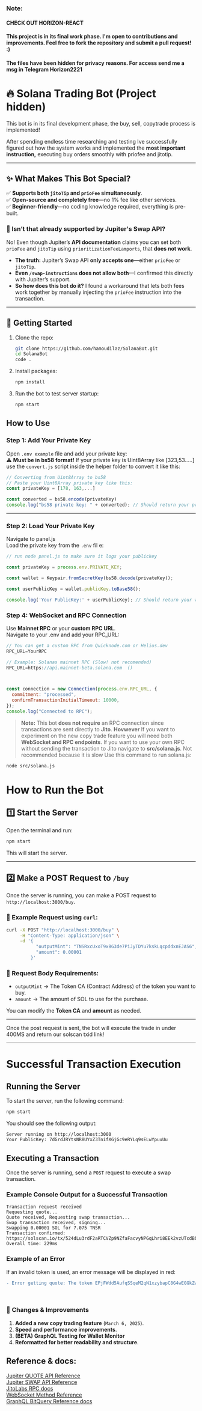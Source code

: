 ### Note:

#### CHECK OUT HORIZON-REACT

#### This project is in its final work phase. I'm open to contributions and improvements. Feel free to fork the repository and submit a pull request! :)
#### The files have been hidden for privacy reasons. For access send me a msg in Telegram Horizon2221
# 🔥 Solana Trading Bot (Project hidden)

This bot is in its final development phase, the buy, sell, copytrade process is implemented!

After spending endless time researching and testing Ive successfully figured out how the system works and implemented the **most important instruction,** executing buy orders smoothly with priofee and jitotip.

---

## ✨ What Makes This Bot Special?

✅ **Supports both `jitoTip` and `prioFee` simultaneously**.  
✅ **Open-source and completely free**—no 1% fee like other services.  
✅ **Beginner-friendly**—no coding knowledge required, everything is pre-built.

### 🤔 Isn’t that already supported by Jupiter's Swap API?

No! Even though Jupiter’s **API documentation** claims you can set both `prioFee` and `jitoTip` using `prioritizationFeeLamports`, that **does not work**.

- **The truth:** Jupiter’s Swap API **only accepts one**—either `prioFee` or `jitoTip`.
- **Even `/swap-instructions` does not allow both**—I confirmed this directly with Jupiter’s support.
- **So how does this bot do it?** I found a workaround that lets both fees work together by manually injecting the `prioFee` instruction into the transaction.

---

## 🚀 Getting Started

1. Clone the repo:
   ```sh
   git clone https://github.com/hamoudilaz/SolanaBot.git
   cd SolanaBot
   code .
   ```
2. Install packages:
   ```sh
   npm install
   ```
3. Run the bot to test server startup:
   ```sh
   npm start
   ```

## How to Use

### Step 1: Add Your Private Key

Open `.env example` file and add your private key:  
⚠️ **Must be in bs58 format!** If your private key is Uint8Array like [323,53.....] use the `convert.js` script inside the helper folder to convert it like this:

```js
// Converting from Uint8Array to bs58
// Paste your Uint8Array private key like this:
const privateKey = [178, 163,...]

const converted = bs58.encode(privateKey)
console.log("bs58 private key: " + converted); // Should return your private key in bs58 format, proceed to step 2
```

---

### Step 2: Load Your Private Key

Navigate to panel.js  
Load the private key from the `.env` fil e:

```js
// run node panel.js to make sure it logs your publickey

const privateKey = process.env.PRIVATE_KEY;

const wallet = Keypair.fromSecretKey(bs58.decode(privateKey));

const userPublicKey = wallet.publicKey.toBase58();

console.log('Your PublicKey:' + userPublicKey); // Should return your wallet adress. If not recheck Step 1 and step 3 on "Getting started"
```

### Step 4: WebSocket and RPC Connection

Use **Mainnet RPC** or your **custom RPC URL**.  
Navigate to your .env and add your RPC_URL:

```js
// You can get a custom RPC from Quicknode.com or Helius.dev
RPC_URL=YourRPC

// Example: Solanas mainnet RPC (Slow! not recomended)
RPC_URL=https://api.mainnet-beta.solana.com  ()



const connection = new Connection(process.env.RPC_URL, {
  commitment: "processed",
  confirmTransactionInitialTimeout: 10000,
});
console.log("Connected to RPC");
```

> **Note:** This bot **does not require** an RPC connection since transactions are sent directly to **Jito**.
> **Hovwever** If you want to experiment on the new copy trade feature you will need both **WebSocket and RPC endpoints**.
> If you want to use your own RPC without sending the transaction to Jito navigate to **src/solana.js**. Not recommended because it is slow
> Use this command to run solana.js:

```sh
node src/solana.js
```

# How to Run the Bot

## 1️⃣ Start the Server

Open the terminal and run:

```sh
npm start
```

This will start the server.

---

## 2️⃣ Make a POST Request to `/buy`

Once the server is running, you can make a POST request to `http://localhost:3000/buy`.

### 🔹 Example Request using `curl`:

```sh
curl -X POST "http://localhost:3000/buy" \
     -H "Content-Type: application/json" \
     -d '{
           "outputMint": "TNSRxcUxoT9xBG3de7PiJyTDYu7kskLqcpddxnEJAS6",
           "amount": 0.00001
         }'
```

### 🔹 Request Body Requirements:

- `outputMint` → The Token CA (Contract Address) of the token you want to buy.
- `amount` → The amount of SOL to use for the purchase.

You can modify the **Token CA** and **amount** as needed.

---

Once the post request is sent, the bot will execute the trade in under 400MS and return our solscan txid link!

---

# Successful Transaction Execution

## Running the Server

To start the server, run the following command:

```sh
npm start
```

You should see the following output:

```
Server running on http://localhost:3000
Your PublicKey: 7dGrdJRYtsNR8UYxZ3TnifXGjGc9eRYLq9sELwYpuuUu
```

## Executing a Transaction

Once the server is running, send a `POST` request to execute a swap transaction.

### Example Console Output for a Successful Transaction

```
Transaction request received
Requesting quote...
Quote received, Requesting swap transaction...
Swap transaction received, signing...
Swapping 0.00001 SOL for 7.075 TNSR
Transaction confirmed: https://solscan.io/tx/524dLu3rdF2aRTCVZp9NZfaFacvyNPGqLhri8EEk2vzUTcdBbiT7beKw85zaaZbapX4cLGsUwxJQAVscGsDTrp3u
Overall time: 229ms
```

### Example of an Error

If an invalid token is used, an error message will be displayed in red:

```diff
- Error getting quote: The token EPjFWdd5AufqSSqeM2qN1xzybapC8G4wEGGkZwyTDt1 is not tradable
```

<br>

### 🔹 **Changes & Improvements**

1. **Added a new copy trading feature** (`March 6, 2025`).
2. **Speed and performance improvements**.
3. **(BETA)** **GraphQL Testing for Wallet Monitor**
4. **Reformatted for better readability and structure**.

## Reference & docs:

[Jupiter QUOTE API Reference](https://station.jup.ag/docs/api/quote) <br>
[Jupiter SWAP API Reference](https://station.jup.ag/docs/api/swap)<br>
[JitoLabs RPC docs](https://docs.jito.wtf/lowlatencytxnsend/#api)<br>
[WebSocket Method Reference](https://solana.com/docs/rpc/websocket)<br>
[GraphQL BitQuery Reference docs](https://docs.bitquery.io/docs/category/solana/)<br>
